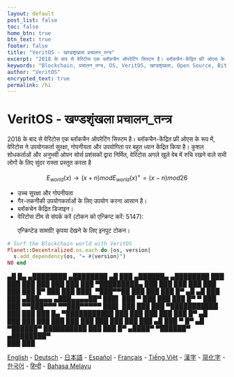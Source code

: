 ```yaml
---
layout: default
post_list: false
toc: false
home_btn: true
btn_text: true
footer: false
title: "VeritOS - खण्डशृंखला प्रचालन_तन्त्र"
excerpt: "2018 के बाद से वेरिटोस एक ब्लॉकचैन ऑपरेटिंग सिस्टम है। ब्लॉकचैन-केंद्रित फ्री ओएस के रूप में, वेरिटोस ने उपयोगकर्ता सुरक्षा, गोपनीयता और उपयोगिता पर बहुत ध्यान केंद्रित किया है।  कुशल शोधकर्ताओं और अनुभवी ओपन सोर्स प्रशंसकों द्वारा निर्मित, वेरिटोस अगले खुले वेब में रुचि रखने वाले सभी लोगों के लिए सुंदर रास्ता प्रस्तुत करता है"
keywords: "Blockchain, प्रचालन_तन्त्र, OS, VeritOS, खण्डशृंखला, Open Source, Bitcoin, Ethereum, Wallet, IPFS"
author: "VeritOS"
encrypted_text: true
permalink: /hi
---
```


# VeritOS - खण्डशृंखला प्रचालन_तन्त्र

2018 के बाद से वेरिटोस एक ब्लॉकचैन ऑपरेटिंग सिस्टम है। ब्लॉकचैन-केंद्रित फ्री ओएस के रूप में, वेरिटोस ने उपयोगकर्ता सुरक्षा, गोपनीयता और उपयोगिता पर बहुत ध्यान केंद्रित किया है।  कुशल शोधकर्ताओं और अनुभवी ओपन सोर्स प्रशंसकों द्वारा निर्मित, वेरिटोस अगले खुले वेब में रुचि रखने वाले सभी लोगों के लिए सुंदर रास्ता प्रस्तुत करता है

$$
E_{world}(x)\rightarrow (x+n) mod E_{world}(x)^{+} = (x-n) mod 26 
$$

* उच्च सुरक्षा और गोपनीयता
* गैर-तकनीकी उपयोगकर्ताओं के लिए उपयोग करना आसान है।
* ब्लॉकचेन केंद्रित डिजाइन।
* वेरिटोस टीम से संपर्क करें (टोकन को एन्क्रिप्ट करें: 5147):
  <p class="encrypted" id="ZER7V3r2Ps+rj3HROaB2LAQb1Zxdbzb4qS9VA/mKsq7QmWR+x8Bg=="> एन्क्रिप्टेड सामग्री!  कृपया देखने के लिए इनपुट टोकन।</p>

```ruby
# Surf the Blockchain world with VeritOS
Planet::Decentralized.os.each do |os, version|
  s.add_dependency(os, "= #{version}")
N0 end
```

   ▄█    █▄     ▄████████    ▄████████  ▄█      ███      ▄██████▄     ▄████████ 
  ███    ███   ███    ███   ███    ███ ███  ▀█████████▄ ███    ███   ███    ███ 
  ███    ███   ███    █▀    ███    ███ ███▌    ▀███▀▀██ ███    ███   ███    █▀  ▄█  ▄█ 
  ███    ███  ▄███▄▄▄      ▄███▄▄▄▄██▀ ███▌     ███   ▀ ███    ███   ███          █▀   ▀
  ███    ███ ▀▀███▀▀▀     ▀▀███▀▀▀▀▀   ███▌     ███     ███    ███ ▀███████████ 
  ███    ███   ███    █▄  ▀███████████ ███      ███     ███    ███          ███    █▀  ▄█  
  ███    ███   ███    ███   ███    ███ ███      ███     ███    ███    ▄█    ███   ▀  █▀  ▄█  
   ▀██████▀    ██████████   ███    ███ █▀      ▄████▀    ▀██████▀   ▄████████▀  
                                                                                                                                                                                                                                          ███    ███                                                                       


[English](https://veritos.org/) - [Deutsch](de) - [日本語](ja) - [Español](es) - [Français](fr) - [Tiếng Việt](vi) - [漢字](zh-hant) - [简化字](zh-hans) - [한국어](ko) - [हिन्दी](hi) - [Bahasa Melayu](ms)

